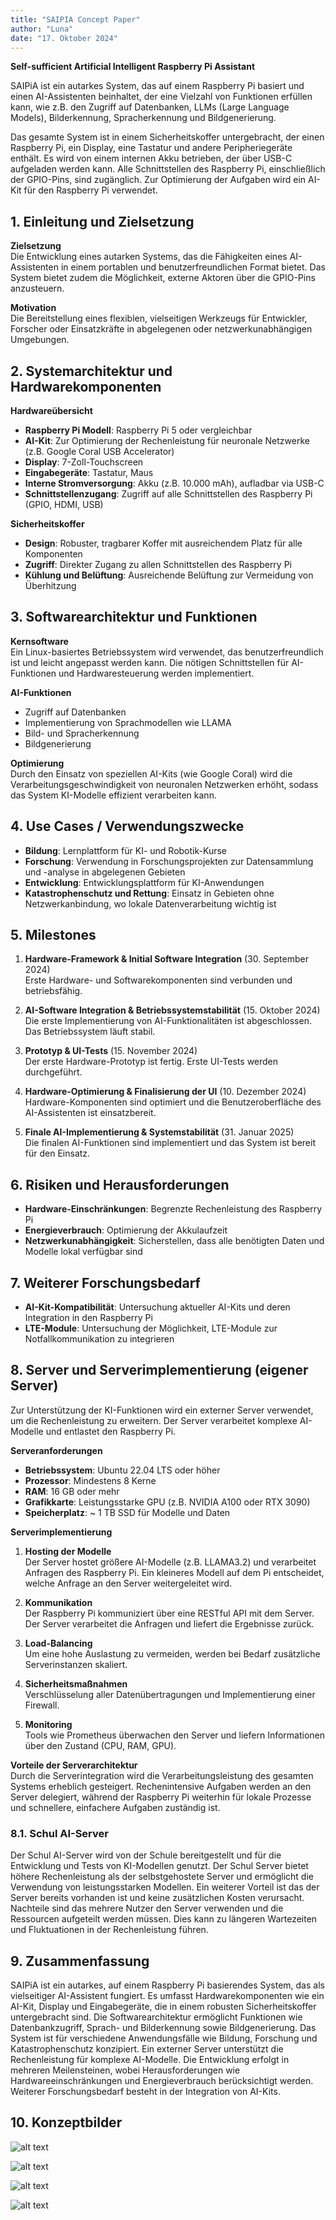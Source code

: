 ```yaml
---
title: "SAIPIA Concept Paper"
author: "Luna"
date: "17. Oktober 2024"
---
```

  
**Self-sufficient Artificial Intelligent Raspberry Pi Assistant**

SAIPiA ist ein autarkes System, das auf einem Raspberry Pi basiert und einen AI-Assistenten beinhaltet, der eine Vielzahl von Funktionen erfüllen kann, wie z.B. den Zugriff auf Datenbanken, LLMs (Large Language Models), Bilderkennung, Spracherkennung und Bildgenerierung.  

Das gesamte System ist in einem Sicherheitskoffer untergebracht, der einen Raspberry Pi, ein Display, eine Tastatur und andere Peripheriegeräte enthält. Es wird von einem internen Akku betrieben, der über USB-C aufgeladen werden kann. Alle Schnittstellen des Raspberry Pi, einschließlich der GPIO-Pins, sind zugänglich. Zur Optimierung der Aufgaben wird ein AI-Kit für den Raspberry Pi verwendet.



## 1. Einleitung und Zielsetzung

**Zielsetzung**  
Die Entwicklung eines autarken Systems, das die Fähigkeiten eines AI-Assistenten in einem portablen und benutzerfreundlichen Format bietet. Das System bietet zudem die Möglichkeit, externe Aktoren über die GPIO-Pins anzusteuern.

**Motivation**  
Die Bereitstellung eines flexiblen, vielseitigen Werkzeugs für Entwickler, Forscher oder Einsatzkräfte in abgelegenen oder netzwerkunabhängigen Umgebungen.


## 2. Systemarchitektur und Hardwarekomponenten

**Hardwareübersicht**  
- **Raspberry Pi Modell**: Raspberry Pi 5 oder vergleichbar
- **AI-Kit**: Zur Optimierung der Rechenleistung für neuronale Netzwerke (z.B. Google Coral USB Accelerator)
- **Display**: 7-Zoll-Touchscreen
- **Eingabegeräte**: Tastatur, Maus
- **Interne Stromversorgung**: Akku (z.B. 10.000 mAh), aufladbar via USB-C
- **Schnittstellenzugang**: Zugriff auf alle Schnittstellen des Raspberry Pi (GPIO, HDMI, USB)

**Sicherheitskoffer**  
- **Design**: Robuster, tragbarer Koffer mit ausreichendem Platz für alle Komponenten
- **Zugriff**: Direkter Zugang zu allen Schnittstellen des Raspberry Pi
- **Kühlung und Belüftung**: Ausreichende Belüftung zur Vermeidung von Überhitzung


## 3. Softwarearchitektur und Funktionen

**Kernsoftware**  
Ein Linux-basiertes Betriebssystem wird verwendet, das benutzerfreundlich ist und leicht angepasst werden kann. Die nötigen Schnittstellen für AI-Funktionen und Hardwaresteuerung werden implementiert.

**AI-Funktionen**  
- Zugriff auf Datenbanken
- Implementierung von Sprachmodellen wie LLAMA
- Bild- und Spracherkennung
- Bildgenerierung

**Optimierung**  
Durch den Einsatz von speziellen AI-Kits (wie Google Coral) wird die Verarbeitungsgeschwindigkeit von neuronalen Netzwerken erhöht, sodass das System KI-Modelle effizient verarbeiten kann.



## 4. Use Cases / Verwendungszwecke

- **Bildung**: Lernplattform für KI- und Robotik-Kurse
- **Forschung**: Verwendung in Forschungsprojekten zur Datensammlung und -analyse in abgelegenen Gebieten
- **Entwicklung**: Entwicklungsplattform für KI-Anwendungen
- **Katastrophenschutz und Rettung**: Einsatz in Gebieten ohne Netzwerkanbindung, wo lokale Datenverarbeitung wichtig ist


## 5. Milestones

1. **Hardware-Framework & Initial Software Integration** (30. September 2024)  
   Erste Hardware- und Softwarekomponenten sind verbunden und betriebsfähig.
   
2. **AI-Software Integration & Betriebssystemstabilität** (15. Oktober 2024)  
   Die erste Implementierung von AI-Funktionalitäten ist abgeschlossen. Das Betriebssystem läuft stabil.

3. **Prototyp & UI-Tests** (15. November 2024)  
   Der erste Hardware-Prototyp ist fertig. Erste UI-Tests werden durchgeführt.

4. **Hardware-Optimierung & Finalisierung der UI** (10. Dezember 2024)  
   Hardware-Komponenten sind optimiert und die Benutzeroberfläche des AI-Assistenten ist einsatzbereit.

5. **Finale AI-Implementierung & Systemstabilität** (31. Januar 2025)  
   Die finalen AI-Funktionen sind implementiert und das System ist bereit für den Einsatz.



## 6. Risiken und Herausforderungen

- **Hardware-Einschränkungen**: Begrenzte Rechenleistung des Raspberry Pi
- **Energieverbrauch**: Optimierung der Akkulaufzeit
- **Netzwerkunabhängigkeit**: Sicherstellen, dass alle benötigten Daten und Modelle lokal verfügbar sind


## 7. Weiterer Forschungsbedarf

- **AI-Kit-Kompatibilität**: Untersuchung aktueller AI-Kits und deren Integration in den Raspberry Pi
- **LTE-Module**: Untersuchung der Möglichkeit, LTE-Module zur Notfallkommunikation zu integrieren


## 8. Server und Serverimplementierung (eigener Server)

Zur Unterstützung der KI-Funktionen wird ein externer Server verwendet, um die Rechenleistung zu erweitern. Der Server verarbeitet komplexe AI-Modelle und entlastet den Raspberry Pi.

**Serveranforderungen**  
- **Betriebssystem**: Ubuntu 22.04 LTS oder höher
- **Prozessor**: Mindestens 8 Kerne
- **RAM**: 16 GB oder mehr
- **Grafikkarte**: Leistungsstarke GPU (z.B. NVIDIA A100 oder RTX 3090)
- **Speicherplatz**: ~ 1 TB SSD für Modelle und Daten

**Serverimplementierung**  
1. **Hosting der Modelle**  
   Der Server hostet größere AI-Modelle (z.B. LLAMA3.2) und verarbeitet Anfragen des Raspberry Pi. Ein kleineres Modell auf dem Pi entscheidet, welche Anfrage an den Server weitergeleitet wird.

2. **Kommunikation**  
   Der Raspberry Pi kommuniziert über eine RESTful API mit dem Server. Der Server verarbeitet die Anfragen und liefert die Ergebnisse zurück.

3. **Load-Balancing**  
   Um eine hohe Auslastung zu vermeiden, werden bei Bedarf zusätzliche Serverinstanzen skaliert.

4. **Sicherheitsmaßnahmen**  
   Verschlüsselung aller Datenübertragungen und Implementierung einer Firewall.

5. **Monitoring**  
   Tools wie Prometheus überwachen den Server und liefern Informationen über den Zustand (CPU, RAM, GPU).

**Vorteile der Serverarchitektur**  
Durch die Serverintegration wird die Verarbeitungsleistung des gesamten Systems erheblich gesteigert. Rechenintensive Aufgaben werden an den Server delegiert, während der Raspberry Pi weiterhin für lokale Prozesse und schnellere, einfachere Aufgaben zuständig ist.

### 8.1. Schul AI-Server

Der Schul AI-Server wird von der Schule bereitgestellt und für die Entwicklung und Tests von KI-Modellen genutzt. Der Schul Server bietet höhere Rechenleistung als der selbstgehostete Server und ermöglicht die Verwendung von leistungsstarken Modellen. Ein weiterer Vorteil ist das der Server bereits vorhanden ist und keine zusätzlichen Kosten verursacht. Nachteile sind das mehrere Nutzer den Server verwenden und die Ressourcen aufgeteilt werden müssen. Dies kann zu längeren Wartezeiten und Fluktuationen in der Rechenleistung führen.

## 9. Zusammenfassung

SAIPiA ist ein autarkes, auf einem Raspberry Pi basierendes System, das als vielseitiger AI-Assistent fungiert. Es umfasst Hardwarekomponenten wie ein AI-Kit, Display und Eingabegeräte, die in einem robusten Sicherheitskoffer untergebracht sind. Die Softwarearchitektur ermöglicht Funktionen wie Datenbankzugriff, Sprach- und Bilderkennung sowie Bildgenerierung. Das System ist für verschiedene Anwendungsfälle wie Bildung, Forschung und Katastrophenschutz konzipiert. Ein externer Server unterstützt die Rechenleistung für komplexe AI-Modelle. Die Entwicklung erfolgt in mehreren Meilensteinen, wobei Herausforderungen wie Hardwareeinschränkungen und Energieverbrauch berücksichtigt werden. Weiterer Forschungsbedarf besteht in der Integration von AI-Kits.

## 10. Konzeptbilder

![alt text](image.png)


![alt text](image-3.png)


![alt text](image-2.png)

 

![alt text](image-4.png)



